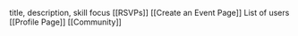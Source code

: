 title, description, skill focus
[[RSVPs]]
[[Create an Event Page]]
List of users [[Profile Page]]
[[Community]]